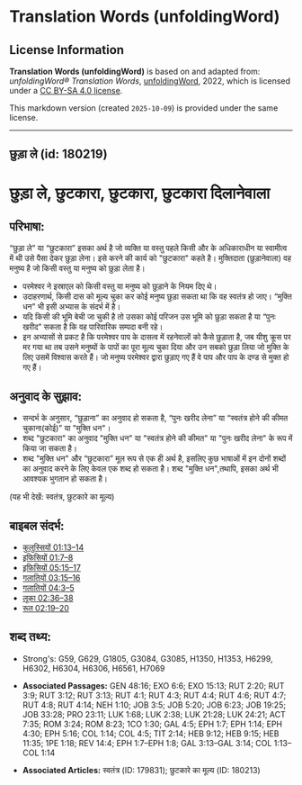 # Translation Words (unfoldingWord)

## License Information

**Translation Words (unfoldingWord)** is based on and adapted from: _unfoldingWord® Translation Words_, [unfoldingWord](https://unfoldingword.org/utw), 2022, which is licensed under a [CC BY-SA 4.0 license](https://creativecommons.org/licenses/by-sa/4.0/legalcode.en).

This markdown version (created `2025-10-09`) is provided under the same license.



--------------------------------

## छुड़ा ले (id: 180219)

छुड़ा ले, छुटकारा, छुटकारा, छुटकारा दिलानेवाला
==============================================

परिभाषा:
--------

“छुड़ा ले” या “छुटकारा” इसका अर्थ है जो व्यक्ति या वस्तु पहले किसी और के अधिकाराधीन या स्वामीत्व में थी उसे पैसा देकर छुड़ा लेना। इसे करने की कार्य को "छुटकारा" कहते है। मुक्तिदाता (छुड़ानेवाला) वह मनुष्य है जो किसी वस्तु या मनुष्य को छुड़ा लेता है।

* परमेश्वर ने इस्राएल को किसी वस्तु या मनुष्य को छुड़ाने के नियम दिए थे।
* उदाहरणार्थ, किसी दास को मूल्य चुका कर कोई मनुष्य छुड़ा सकता था कि वह स्वतंत्र हो जाए। “मुक्ति धन” भी इसी अभ्यास के संदर्भ में है।
* यदि किसी की भूमि बेची जा चुकी है तो उसका कोई परिजन उस भूमि को छुड़ा सकता है या “पुनः खरीद” सकता है कि वह पारिवारिक सम्पदा बनी रहे।
* इन अभ्यासों से प्रकट है कि परमेश्वर पाप के दासत्व में रहनेवालों को कैसे छुड़ाता है, जब यीशु क्रूस पर मर गया था तब उसने मनुष्यों के पापों का पूरा मूल्य चुका दिया और उन सबको छुड़ा लिया जो मुक्ति के लिए उसमें विश्वास करते हैं। जो मनुष्य परमेश्वर द्वारा छुड़ाए गए हैं वे पाप और पाप के दण्ड से मुक्त हो गए हैं।

अनुवाद के सुझाव:
----------------

* सन्दर्भ के अनुसार, “छुड़ाना” का अनुवाद हो सकता है, “पुनः खरीद लेना” या “स्वतंत्र होने की कीमत चुकाना(कोई)” या "मुक्ति धन"।
* शब्द "छुटकारा" का अनुवाद "मुक्ति धन" या "स्वतंत्र होने की कीमत" या "पुनः खरीद लेना" के रूप में किया जा सकता है।
* शब्द "मुक्ति धन" और “छुटकारा” मूल रूप से एक ही अर्थ है, इसलिए कुछ भाषाओं में इन दोनों शब्दों का अनुवाद करने के लिए केवल एक शब्द हो सकता है। शब्द "मुक्ति धन",तथापि, इसका अर्थ भी आवश्यक भुगतान हो सकता है।

(यह भी देखें: स्वतंत्र, छुटकारे का मूल्य)

बाइबल संदर्भ:
-------------

* [कुलुस्सियों 01:13–14](https://ref.ly/Col1:13-Col1:14)
* [इफिसियों 01:7–8](https://ref.ly/Eph1:7-Eph1:8)
* [इफिसियों 05:15–17](https://ref.ly/Eph5:15-Eph5:17)
* [गलातियों 03:15–16](https://ref.ly/Gal3:15-Gal3:16)
* [गलातियों 04:3–5](https://ref.ly/Gal4:3-Gal4:5)
* [लूका 02:36–38](https://ref.ly/Luke2:36-Luke2:38)
* [रूत 02:19–20](https://ref.ly/Ruth2:19-Ruth2:20)

शब्द तथ्य:
----------

* Strong's: G59, G629, G1805, G3084, G3085, H1350, H1353, H6299, H6302, H6304, H6306, H6561, H7069

* **Associated Passages:** GEN 48:16; EXO 6:6; EXO 15:13; RUT 2:20; RUT 3:9; RUT 3:12; RUT 3:13; RUT 4:1; RUT 4:3; RUT 4:4; RUT 4:6; RUT 4:7; RUT 4:8; RUT 4:14; NEH 1:10; JOB 3:5; JOB 5:20; JOB 6:23; JOB 19:25; JOB 33:28; PRO 23:11; LUK 1:68; LUK 2:38; LUK 21:28; LUK 24:21; ACT 7:35; ROM 3:24; ROM 8:23; 1CO 1:30; GAL 4:5; EPH 1:7; EPH 1:14; EPH 4:30; EPH 5:16; COL 1:14; COL 4:5; TIT 2:14; HEB 9:12; HEB 9:15; HEB 11:35; 1PE 1:18; REV 14:4; EPH 1:7–EPH 1:8; GAL 3:13–GAL 3:14; COL 1:13–COL 1:14
* **Associated Articles:** स्वतंत्र (ID: 179831); छुटकारे  का मूल्य (ID: 180213)

